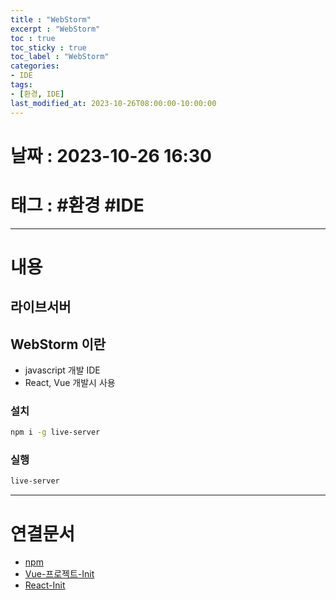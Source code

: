 ```yaml
---
title : "WebStorm"
excerpt : "WebStorm"
toc : true
toc_sticky : true
toc_label : "WebStorm"
categories:
- IDE
tags:
- [환경, IDE]
last_modified_at: 2023-10-26T08:00:00-10:00:00
---
```


# 날짜 : 2023-10-26 16:30

# 태그 : #환경 #IDE
---

# 내용

## 라이브서버

## WebStorm 이란
- javascript 개발 IDE
- React, Vue 개발시 사용

### 설치

```bash
npm i -g live-server
```

### 실행

```bash
live-server
```

---

# 연결문서
- [npm](../../nodejs/nodejs-npm)
- [Vue-프로젝트-Init](../../vuestudy/vuestudy-Vue-프로젝트-Init)
- [React-Init](../../reactstudy/reactstudy-React-Init)